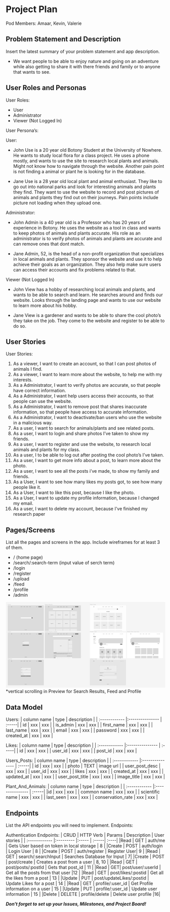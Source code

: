 # Project Plan

Pod Members: Amaar, Kevin, Valerie

## Problem Statement and Description

Insert the latest summary of your problem statement and app description.
- We want people to be able to enjoy nature and going on an adventure while also getting to share it with there friends and family or to anyone that wants to see. 

## User Roles and Personas

User Roles:
- User 
- Administrator
- Viewer (Not Logged In)


User Persona’s: 

User: 
- John Use is a 20 year old Botony Student at the University of Nowhere. He wants to study local flora for a class project. He uses a phone mostly, and wants to use the site to research local plants and animals. Might not know how to navigate through the website. Another pain point is not finding a animal or plant he is looking for in the database. 

- Jane Use is a 28 year old local plant and animal enthusiast. They like to go out into national parks and look for interesting animals and plants they find. They want to use the website to record and post pictures of animals and plants they find out on their journeys. Pain points include picture not loading when they upload one. 

Administrator: 
- John Admin is a 40 year old is a Professor who has 20 years of experience in Botony. He uses the website as a tool in class and wants to keep photos of animals and plants accurate. His role as an administrator is to verify photos of animals and plants are accurate and can remove ones that dont match. 

- Jane Admin, 52, is the head of a non-profit organization that specializes in local animals and plants. They sponsor the website and use it to help achieve their goals as an organization. They also help make sure users can access their accounts and fix problems related to that. 

Viewer (Not Logged In)
- John View has a hobby of researching local animals and plants, and wants to be able to search and learn. He searches around and finds our website. Looks through the landing page and wants to use our website to learn more about his hobby.

- Jane View  is a gardener and wants to be able to share the cool photo’s they take on the job. They come to the website and register to be able to do so. 


## User Stories
User Stories:
1. As a viewer, I want to create an account, so that I can post photos of animals I find. 
2. As a viewer, I want to learn more about the website, to help me with my interests.
3. As a Administrator, I want to verify photos are accurate, so that people have correct information. 
4. As a Administrator, I want help users access their accounts, so that people can use the website.
5. As a Administrator, I want to remove post that shares inaccurate information, so that people have access to accurate information. 
6. As a Administrator, I want to deactivate/ban users who use the website in a malicious way. 
7. As a user, I want to search for animals/plants and see related posts.
8. As a user, I want to login and share photos I’ve taken to show my friends. 
9. As a user, I want to register and use the website, to research local animals and plants for my class.
10. As a user, I to be able to log out after posting the cool photo’s I’ve taken.
11. As a user, I want to get more info about a post, to learn more about the photo.
12. As a user, I want to see all the posts i’ve made, to show my family and friends. 
13. As a User, I want to see how many likes my posts got, to see how many people like it. 
14. As a User, I want to like this post, because I like the photo.
15. As a User, I want to update my profile information, because I changed my email.
16. As a user, I want to delete my account, because I've finished my research paper




## Pages/Screens

List all the pages and screens in the app. Include wireframes for at least 3 of them.

- / (home page)
- /search/:search-term (input value of serch term)
- /login
- /register
- /upload
- /feed
- /profile
- /admin

[![SF3 Wireframe](https://github.com/Planimal-Info/site-capstone/blob/main/planning/sf3-wireframes.png)](https://www.figma.com/file/vaB5YDrFhAHKKJcsnYlLOn/SF3---Capstone-Wireframe?node-id=0%3A1)
*vertical scrolling in Preview for Search Results, Feed and Profile

## Data Model

Users:
| column name	  | type  | description |
| :------------ |:--------------- | :-----|
| id | xxx | xxx |
| is_admin | xxx | xxx |
| first_name | xxx | xxx |
| last_name | xxx | xxx |
| email | xxx | xxx |
| password | xxx | xxx |
| created_at | xxx | xxx |

Likes:
| column name	  | type  | description |
| :------------ |:--------------- | :-----|
| id | xxx | xxx |
| user_id | xxx | xxx |
| post_id | xxx | xxx |

Users_Posts:
| column name	  | type  | description |
| :------------ |:--------------- | :-----|
| id | xxx | xxx |
| photo | TEXT | image url |
| user_post_desc | xxx | xxx |
| user_id | xxx | xxx |
| likes | xxx | xxx |
| created_at | xxx | xxx |
| updated_at | xxx | xxx |
| user_post_title | xxx | xxx |
| image_title | xxx | xxx |

Plant_And_Animals:
| column name	  | type  | description |
| :------------ |:--------------- | :-----|
|id | xxx | xxx |
| common name | xxx | xxx |
| scientific name | xxx | xxx |
| last_seen | xxx | xxx |
| conservation_rate | xxx | xxx |

## Endpoints

List the API endpoints you will need to implement.
Endpoints: 

Authentication Endpoints:
| CRUD |	HTTP Verb |	Params | Description |	User stories |
| :------------ |:--------- |:----- | :-----| :----|
|Read | GET | auth/me | Gets User based on token in local storage | 8 |
|Create | POST | auth/login | Login User | 8 |
|Create | POST | auth/register | Register User| 9 |
|Read | GET | search/:searchInput | Searches Database for Input | 7| 
|Create | POST | post/create | Creates a post from a user | 8, 10 |
|Read | GET | post/posts/:postId | Gets that post_id  | 11 | 
|Read | GET| post/user/:userId | Get all the posts from that user |12 | 
|Read | GET | post/likes/:postid | Get all the likes from a post | 13 |
|Update | PUT | post/updateLikes/:postid | Update Likes for a post | 14 |
|Read | GET | profile/:user_id | Get Profile information on a user | 15 |
|Update | PUT | profile/:user_id | Update user information | 15 |
|Delete | DELETE | profile/delete | Delete user profile |16|


***Don't forget to set up your Issues, Milestones, and Project Board!***
